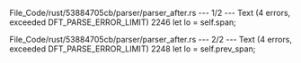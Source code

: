 File_Code/rust/53884705cb/parser/parser_after.rs --- 1/2 --- Text (4 errors, exceeded DFT_PARSE_ERROR_LIMIT)
                                                                                                                                                          2246                     let lo = self.span;

File_Code/rust/53884705cb/parser/parser_after.rs --- 2/2 --- Text (4 errors, exceeded DFT_PARSE_ERROR_LIMIT)
2248                     let lo = self.prev_span;                                                                                                                 

